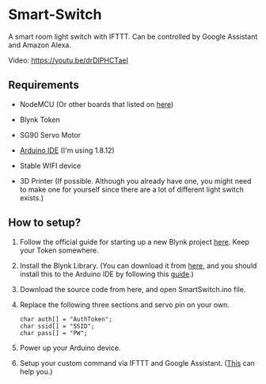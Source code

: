 # Smart-Switch
A smart room light switch with IFTTT. Can be controlled by Google Assistant and Amazon Alexa.

Video: https://youtu.be/drDIPHCTaeI

## Requirements

- NodeMCU (Or other boards that listed on [here](https://github.com/blynkkk/blynkkk.github.io/blob/master/SupportedHardware.md))

- Blynk Token
- SG90 Servo Motor
- [Arduino IDE](https://www.arduino.cc/en/Main/Software) (I'm using 1.8.12)
- Stable WIFI device
- 3D Printer (If possible. Although you already have one, you might need to make one for yourself since there are a lot of different light switch exists.)



## How to setup?

1. Follow the official guide for starting up a new Blynk project [here](https://blynk.io/en/getting-started). Keep your Token somewhere.

2. Install the Blynk Library. (You can download it from [here](https://github.com/blynkkk/blynk-library/releases), and you should install this to the Arduino IDE by following this [guide](https://www.arduino.cc/en/Guide/Libraries).)

3. Download the source code from here, and open SmartSwitch.ino file.

4. Replace the following three sections and servo pin on your own.

   ```
   char auth[] = "AuthToken";
   char ssid[] = "SSID";
   char pass[] = "PW";
   ```

5. Power up your Arduino device.

6. Setup your custom command via IFTTT and Google Assistant. ([This](https://medium.com/@shahariarrabby/smart-switch-google-home-f70b2b75378c#f722) can help you.)

